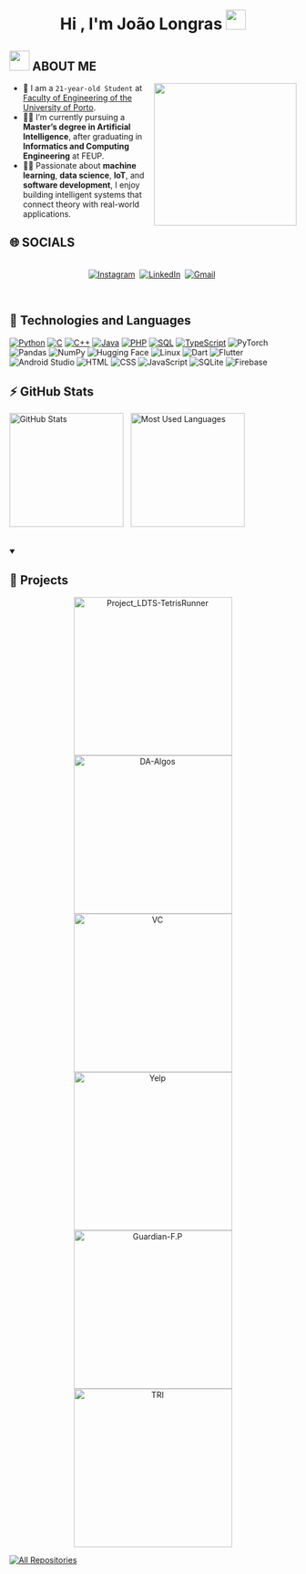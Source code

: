 <h1 align="center">Hi , I'm João Longras <img src="https://media.giphy.com/media/hvRJCLFzcasrR4ia7z/giphy.gif" width="35"></h1>
<p align="center">
</p>



	
## <picture><img src = "https://github.com/7oSkaaa/7oSkaaa/blob/main/Images/about_me.gif?raw=true" width = 35px></picture> ABOUT ME

<picture> <img align="right" src="https://github.com/7oSkaaa/7oSkaaa/blob/main/Images/Right_Side.gif?raw=true" width = 250px></picture>

- :school: I am a `21-year-old Student` at [Faculty of Engineering of the University of Porto](https://sigarra.up.pt/feup/en/web_page.inicial).
- :student: I’m currently pursuing a **Master’s degree in Artificial Intelligence**, after graduating in **Informatics and Computing Engineering** at FEUP.
- :technologist: Passionate about **machine learning**, **data science**, **IoT**, and **software development**, I enjoy building intelligent systems that connect theory with real-world applications.



## 🌐 SOCIALS

<p align="center">
<br>
<a href="https://www.instagram.com/joaolongras_/"><img src="https://img.shields.io/badge/instagram-%23E4405F.svg?&style=for-the-badge&logo=instagram&logoColor=white" alt="Instagram" /></a>&nbsp;
<a href="https://www.linkedin.com/in/joão-longras-7a30532b3/"><img src="https://img.shields.io/badge/linkedin-%230077B5.svg?&style=for-the-badge&logo=linkedin&logoColor=white" alt="LinkedIn" /></a>&nbsp;
<a href="mailto:joaoctlongras@gmail.com"><img src="https://img.shields.io/badge/gmail-%23D14836.svg?&style=for-the-badge&logo=gmail&logoColor=white" alt="Gmail"/></a>&nbsp;
<!--<a href="https://kkvanonymous.github.io/"><img alt="Website" src="https://img.shields.io/website?style=for-the-badge&up_message=portfolio&url=https%3A%2F%2Fkkvanonymous.github.io%2F"></a>-->

</p>

<br>


## 🔧 Technologies and Languages

<p>
<a href="https://github.com/search?q=user%3ADenverCoder1+language%3Apython"><img alt="Python" src="https://img.shields.io/badge/Python-14354C.svg?logo=python&logoColor=blue"></a>
<a href="https://github.com/search?q=user%3ADenverCoder1+language%3Ac"><img alt="C" src="https://custom-icon-badges.demolab.com/badge/C-03599C.svg?logo=c-in-hexagon&logoColor=white"></a>
<a href="https://github.com/search?
q=user%3ADenverCoder1+language%3Acpp"><img alt="C++" src="https://custom-icon-badges.demolab.com/badge/C++-9C033A.svg?logo=cpp2&logoColor=black"></a>
<a href="https://github.com/search?q=user%3ADenverCoder1+language%3Ajava"><img alt="Java" src="https://custom-icon-badges.demolab.com/badge/Java-007396.svg?logo=java&logoColor=white"></a>
<a href="https://github.com/search?q=user%3ADenverCoder1+language%3Aphp"><img alt="PHP" src="https://img.shields.io/badge/PHP-777BB4.svg?   logo=php&logoColor=white"></a>
<a href="https://github.com/search?q=user%3ADenverCoder1+language%3Asql"><img alt="SQL" src="https://custom-icon-badges.demolab.com/badge/SQL-025E8C.svg?logo=database&logoColor=white"></a>
<a href="https://github.com/search?q=user%3ADenverCoder1+language%3AtypeScript"><img alt="TypeScript" src="https://img.shields.io/badge/TypeScript-007ACC.svg?logo=typescript&logoColor=white"></a>
<img alt="PyTorch" src="https://img.shields.io/badge/PyTorch-EE4C2C.svg?logo=pytorch&logoColor=white">
<img alt="Pandas" src="https://img.shields.io/badge/Pandas-150458.svg?logo=pandas&logoColor=white">
<img alt="NumPy" src="https://img.shields.io/badge/NumPy-013243.svg?logo=numpy&logoColor=white">
<img alt="Hugging Face" src="https://img.shields.io/badge/Hugging%20Face-FFD21E.svg?logo=huggingface&logoColor=black">
<img alt="Linux" src="https://img.shields.io/badge/Linux-FCC624.svg?logo=linux&logoColor=black">
<img alt="Dart" src="https://img.shields.io/badge/Dart-0175C2.svg?logo=dart&logoColor=white">
<img alt="Flutter" src="https://img.shields.io/badge/Flutter-02569B.svg?logo=flutter&logoColor=white">
<img alt="Android Studio" src="https://img.shields.io/badge/Android%20Studio-3DDC84.svg?logo=androidstudio&logoColor=white">
<img alt="HTML" src="https://img.shields.io/badge/HTML-E34F26.svg?logo=html5&logoColor=white">
<img alt="CSS" src="https://img.shields.io/badge/CSS-1572B6.svg?logo=css3&logoColor=white">
<img alt="JavaScript" src="https://img.shields.io/badge/JavaScript-F7DF1E.svg?logo=javascript&logoColor=black">
<img alt="SQLite" src="https://img.shields.io/badge/SQLite-003B57.svg?logo=sqlite&logoColor=white">
<img alt="Firebase" src="https://img.shields.io/badge/Firebase-FFCA28.svg?logo=firebase&logoColor=black">

</p>
          


## ⚡ GitHub Stats

<p>
  <img 
    align="left" 
    alt="GitHub Stats" 
    height="200" 
    style="padding-right: 10px;" 
    src="https://github-readme-stats.vercel.app/api?username=joaolongras&show_icons=true&theme=tokyonight&include_all_commits=true&locale=pt-br" 
  />

  <img 
    align="left" 
    alt="Most Used Languages" 
    height="200" 
    src="https://github-readme-stats.vercel.app/api/top-langs/?username=joaolongras&theme=tokyonight&layout=compact&custom_title=Tecnologias&langs_count=9" 
  />
</p>

<br clear="left"/>
<br/>
<br/>

<details open> 
  <summary><h2>📘 Projects</h2></summary>

  <p align="center">
    <a href="https://github.com/joaolongras/Project_LDTS-TetrisRunner"><img width="278" src="https://denvercoder1-github-readme-stats.vercel.app/api/pin/?username=joaolongras&repo=Project_LDTS-TetrisRunner&theme=react&bg_color=1F222E&title_color=F85D7F&hide_border=true&icon_color=F8D866&show_icons=false" alt="Project_LDTS-TetrisRunner"></a>
    <a href="https://github.com/joaolongras/DA-Algos"><img width="278" src="https://denvercoder1-github-readme-stats.vercel.app/api/pin?username=joaolongras&repo=DA-Algos&theme=react&bg_color=1F222E&title_color=F85D7F&hide_border=true&icon_color=F8D866&show_icons=false" alt="DA-Algos"></a>
	<a href="https://github.com/joaolongras/VC"><img width="278" src="https://denvercoder1-github-readme-stats.vercel.app/api/pin/?username=joaolongras&repo=VC&theme=react&bg_color=1F222E&title_color=F85D7F&hide_border=true&icon_color=F8D866&show_icons=false" alt="VC"></a>
    <a href="https://github.com/joaolongras/Yelp"><img width="278" src="https://denvercoder1-github-readme-stats.vercel.app/api/pin/?username=joaolongras&repo=Yelp&theme=react&bg_color=1F222E&title_color=F85D7F&hide_border=true&icon_color=F8D866&show_icons=false" alt="Yelp"></a>
    <a href="https://github.com/joaolongras/Guardian-F.P"><img width="278" src="https://denvercoder1-github-readme-stats.vercel.app/api/pin/?username=joaolongras&repo=Guardian-F.P&theme=react&bg_color=1F222E&title_color=F85D7F&hide_border=true&icon_color=F8D866&show_icons=false" alt="Guardian-F.P"></a>
    <a href="https://github.com/joaolongras/TRI"><img width="278" src="https://denvercoder1-github-readme-stats.vercel.app/api/pin/?username=joaolongras&repo=TRI&theme=react&bg_color=1F222E&title_color=F85D7F&hide_border=true&icon_color=F8D866&show_icons=false" alt="TRI"></a>
  </p>

  <a href="https://github.com/joaolongras?tab=repositories&sort=stargazers"><img alt="All Repositories" title="All Repositories" src="https://custom-icon-badges.demolab.com/badge/-Click%20Here%20For%20All%20My%20Repos-1F222E?style=for-the-badge&logoColor=white&logo=repo"/></a>
</details>

